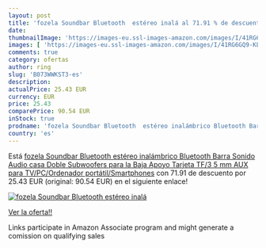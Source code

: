 ```yaml
---
layout: post
title: 'fozela Soundbar Bluetooth  estéreo inalá al 71.91 % de descuento'
date: 
thumbnailImage: 'https://images-eu.ssl-images-amazon.com/images/I/41RG6GQ9-KL._SL200_.jpg'
images: [ 'https://images-eu.ssl-images-amazon.com/images/I/41RG6GQ9-KL._SL200_.jpg' ]
comments: true
category: ofertas
author: ring
slug: 'B073WWKST3-es'
description:
actualPrice: 25.43 EUR
currency: EUR
price: 25.43
comparePrice: 90.54 EUR
inStock: true
prodname: 'fozela Soundbar Bluetooth  estéreo inalámbrico Bluetooth Barra Sonido Audio casa Doble Subwoofers para la Baja Apoyo Tarjeta TF/3 5 mm AUX para TV/PC/Ordenador portátil/Smartphones'
country: 'es'
---
```


Está [fozela Soundbar Bluetooth  estéreo inalámbrico Bluetooth Barra Sonido Audio casa Doble Subwoofers para la Baja Apoyo Tarjeta TF/3 5 mm AUX para TV/PC/Ordenador portátil/Smartphones](https://www.amazon.es/dp/B073WWKST3/?tag=tolees-21) con 71.91 de descuento por 25.43 EUR (original: 90.54 EUR) en el siguiente enlace!

[![fozela Soundbar Bluetooth  estéreo inalá](https://images-eu.ssl-images-amazon.com/images/I/41RG6GQ9-KL._SL200_.jpg)](https://www.amazon.es/dp/B073WWKST3/?tag=tolees-21)

[Ver la oferta!!](https://www.amazon.es/dp/B073WWKST3/?tag=tolees-21)

Links participate in Amazon Associate program and might generate a comission on qualifying sales


